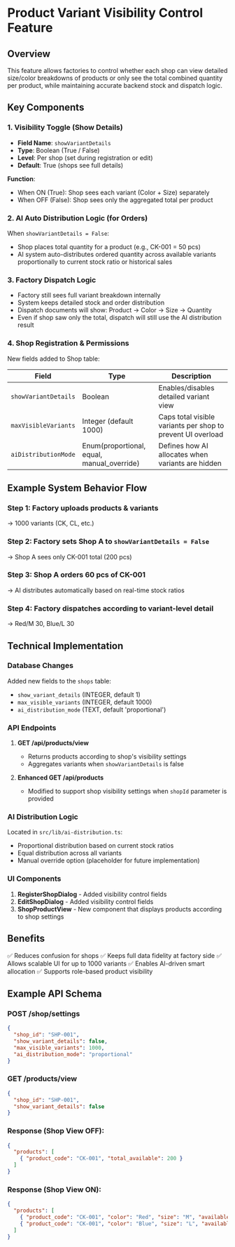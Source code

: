 # Product Variant Visibility Control Feature

## Overview

This feature allows factories to control whether each shop can view detailed size/color breakdowns of products or only see the total combined quantity per product, while maintaining accurate backend stock and dispatch logic.

## Key Components

### 1. Visibility Toggle (Show Details)

- **Field Name**: `showVariantDetails`
- **Type**: Boolean (True / False)
- **Level**: Per shop (set during registration or edit)
- **Default**: True (shops see full details)

**Function**:
- When ON (True): Shop sees each variant (Color + Size) separately
- When OFF (False): Shop sees only the aggregated total per product

### 2. AI Auto Distribution Logic (for Orders)

When `showVariantDetails = False`:
- Shop places total quantity for a product (e.g., CK-001 = 50 pcs)
- AI system auto-distributes ordered quantity across available variants proportionally to current stock ratio or historical sales

### 3. Factory Dispatch Logic

- Factory still sees full variant breakdown internally
- System keeps detailed stock and order distribution
- Dispatch documents will show: Product → Color → Size → Quantity
- Even if shop saw only the total, dispatch will still use the AI distribution result

### 4. Shop Registration & Permissions

New fields added to Shop table:

| Field | Type | Description |
|-------|------|-------------|
| `showVariantDetails` | Boolean | Enables/disables detailed variant view |
| `maxVisibleVariants` | Integer (default 1000) | Caps total visible variants per shop to prevent UI overload |
| `aiDistributionMode` | Enum(proportional, equal, manual_override) | Defines how AI allocates when variants are hidden |

## Example System Behavior Flow

### Step 1: Factory uploads products & variants
→ 1000 variants (CK, CL, etc.)

### Step 2: Factory sets Shop A to `showVariantDetails = False`
→ Shop A sees only CK-001 total (200 pcs)

### Step 3: Shop A orders 60 pcs of CK-001
→ AI distributes automatically based on real-time stock ratios

### Step 4: Factory dispatches according to variant-level detail
→ Red/M 30, Blue/L 30

## Technical Implementation

### Database Changes

Added new fields to the `shops` table:
- `show_variant_details` (INTEGER, default 1)
- `max_visible_variants` (INTEGER, default 1000)
- `ai_distribution_mode` (TEXT, default 'proportional')

### API Endpoints

1. **GET /api/products/view**
   - Returns products according to shop's visibility settings
   - Aggregates variants when `showVariantDetails` is false

2. **Enhanced GET /api/products**
   - Modified to support shop visibility settings when `shopId` parameter is provided

### AI Distribution Logic

Located in `src/lib/ai-distribution.ts`:
- Proportional distribution based on current stock ratios
- Equal distribution across all variants
- Manual override option (placeholder for future implementation)

### UI Components

1. **RegisterShopDialog** - Added visibility control fields
2. **EditShopDialog** - Added visibility control fields
3. **ShopProductView** - New component that displays products according to shop settings

## Benefits

✅ Reduces confusion for shops
✅ Keeps full data fidelity at factory side
✅ Allows scalable UI for up to 1000 variants
✅ Enables AI-driven smart allocation
✅ Supports role-based product visibility

## Example API Schema

### POST /shop/settings
```json
{
  "shop_id": "SHP-001",
  "show_variant_details": false,
  "max_visible_variants": 1000,
  "ai_distribution_mode": "proportional"
}
```

### GET /products/view
```json
{
  "shop_id": "SHP-001",
  "show_variant_details": false
}
```

### Response (Shop View OFF):
```json
{
  "products": [
    { "product_code": "CK-001", "total_available": 200 }
  ]
}
```

### Response (Shop View ON):
```json
{
  "products": [
    { "product_code": "CK-001", "color": "Red", "size": "M", "available": 100 },
    { "product_code": "CK-001", "color": "Blue", "size": "L", "available": 100 }
  ]
}
```